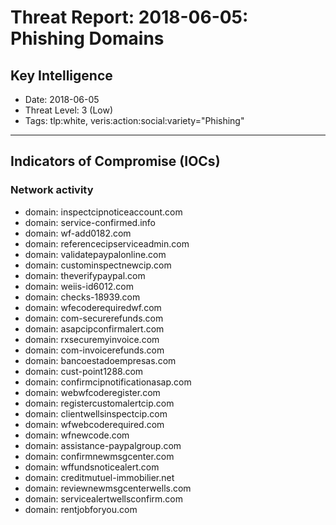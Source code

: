 # Threat Report: 2018-06-05: Phishing Domains


## Key Intelligence
* Date: 2018-06-05
* Threat Level: 3 (Low)
* Tags: tlp:white, veris:action:social:variety="Phishing"

---

## Indicators of Compromise (IOCs)
### Network activity
* domain: inspectcipnoticeaccount.com
* domain: service-confirmed.info
* domain: wf-add0182.com
* domain: referencecipserviceadmin.com
* domain: validatepaypalonline.com
* domain: custominspectnewcip.com
* domain: theverifypaypal.com
* domain: weiis-id6012.com
* domain: checks-18939.com
* domain: wfecoderequiredwf.com
* domain: com-securerefunds.com
* domain: asapcipconfirmalert.com
* domain: rxsecuremyinvoice.com
* domain: com-invoicerefunds.com
* domain: bancoestadoempresas.com
* domain: cust-point1288.com
* domain: confirmcipnotificationasap.com
* domain: webwfcoderegister.com
* domain: registercustomalertcip.com
* domain: clientwellsinspectcip.com
* domain: wfwebcoderequired.com
* domain: wfnewcode.com
* domain: assistance-paypalgroup.com
* domain: confirmnewmsgcenter.com
* domain: wffundsnoticealert.com
* domain: creditmutuel-immobilier.net
* domain: reviewnewmsgcenterwells.com
* domain: servicealertwellsconfirm.com
* domain: rentjobforyou.com
